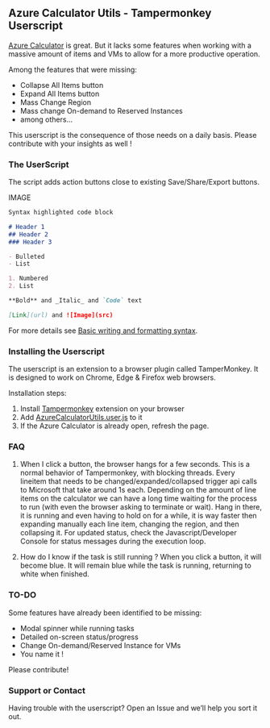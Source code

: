 ## Azure Calculator Utils - Tampermonkey Userscript

[Azure Calculator](https://azure.microsoft.com/en-us/pricing/calculator/) is great. But it lacks some features when working with a massive amount of items and VMs to allow for a more productive operation. 

Among the features that were missing: 
- Collapse All Items button
- Expand All Items button
- Mass Change Region
- Mass change On-demand to Reserved Instances 
- among others...

This userscript is the consequence of those needs on a daily basis. Please contribute with your insights as well ! 

### The UserScript

The script adds action buttons close to existing Save/Share/Export buttons. 

IMAGE

```markdown
Syntax highlighted code block

# Header 1
## Header 2
### Header 3

- Bulleted
- List

1. Numbered
2. List

**Bold** and _Italic_ and `Code` text

[Link](url) and ![Image](src)
```

For more details see [Basic writing and formatting syntax](https://docs.github.com/en/github/writing-on-github/getting-started-with-writing-and-formatting-on-github/basic-writing-and-formatting-syntax).

### Installing the Userscript

The userscript is an extension to a browser plugin called TamperMonkey. It is designed to work on Chrome, Edge & Firefox web browsers. 

Installation steps:

1. Install [Tampermonkey](https://tampermonkey.net/) extension on your browser
2. Add [AzureCalculatorUtils.user.js]() to it 
3. If the Azure Calculator is already open, refresh the page. 

### FAQ

1. When I click a button, the browser hangs for a few seconds. 
This is a normal behavior of Tampermonkey, with blocking threads. 
Every lineitem that needs to be changed/expanded/collapsed trigger api calls to Microsoft that take around 1s each. Depending on the amount of line items on the calculator we can have a long time waiting for the process to run (with even the browser asking to terminate or wait). Hang in there, it is running and even having to hold on for a while, it is way faster then expanding manually each line item, changing the region, and then collapsing it. 
For updated status, check the Javascript/Developer Console for status messages during the execution loop. 

2. How do I know if the task is still running ? 
When you click a button, it will become blue. It will remain blue while the task is running, returning to white when finished. 

### TO-DO

Some features have already been identified to be missing: 
- Modal spinner while running tasks 
- Detailed on-screen status/progress
- Change On-demand/Reserved Instance for VMs
- You name it ! 

Please contribute! 

### Support or Contact

Having trouble with the userscript? Open an Issue and we’ll help you sort it out. 

